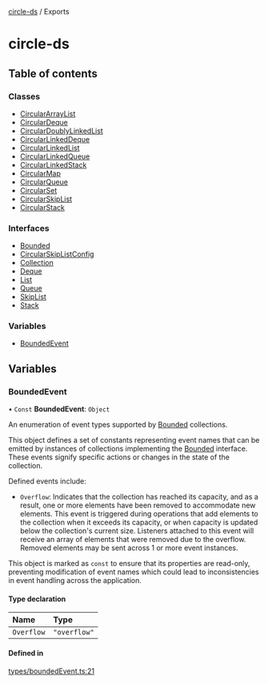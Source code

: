 [circle-ds](README.md) / Exports

# circle-ds

## Table of contents

### Classes

- [CircularArrayList](classes/CircularArrayList.md)
- [CircularDeque](classes/CircularDeque.md)
- [CircularDoublyLinkedList](classes/CircularDoublyLinkedList.md)
- [CircularLinkedDeque](classes/CircularLinkedDeque.md)
- [CircularLinkedList](classes/CircularLinkedList.md)
- [CircularLinkedQueue](classes/CircularLinkedQueue.md)
- [CircularLinkedStack](classes/CircularLinkedStack.md)
- [CircularMap](classes/CircularMap.md)
- [CircularQueue](classes/CircularQueue.md)
- [CircularSet](classes/CircularSet.md)
- [CircularSkipList](classes/CircularSkipList.md)
- [CircularStack](classes/CircularStack.md)

### Interfaces

- [Bounded](interfaces/Bounded.md)
- [CircularSkipListConfig](interfaces/CircularSkipListConfig.md)
- [Collection](interfaces/Collection.md)
- [Deque](interfaces/Deque.md)
- [List](interfaces/List.md)
- [Queue](interfaces/Queue.md)
- [SkipList](interfaces/SkipList.md)
- [Stack](interfaces/Stack.md)

### Variables

- [BoundedEvent](modules.md#boundedevent)

## Variables

### BoundedEvent

• `Const` **BoundedEvent**: `Object`

An enumeration of event types supported by [Bounded](interfaces/Bounded.md) collections.

This object defines a set of constants representing event names that can
be emitted by instances of collections implementing the [Bounded](interfaces/Bounded.md) interface.
These events signify specific actions or changes in the state of the collection.

Defined events include:
- `Overflow`: Indicates that the collection has reached its capacity, and
  as a result, one or more elements have been removed to accommodate new elements.
  This event is triggered during operations that add elements to the collection when
  it exceeds its capacity, or when capacity is updated below the collection's current
  size. Listeners attached to this event will receive an array of elements that were
  removed due to the overflow. Removed elements may be sent across 1 or more event
  instances.

This object is marked as `const` to ensure that its properties are read-only,
preventing modification of event names which could lead to inconsistencies in
event handling across the application.

#### Type declaration

| Name | Type |
| :------ | :------ |
| `Overflow` | ``"overflow"`` |

#### Defined in

[types/boundedEvent.ts:21](https://github.com/havelessbemore/circle-ds/blob/851e17d/src/types/boundedEvent.ts#L21)
